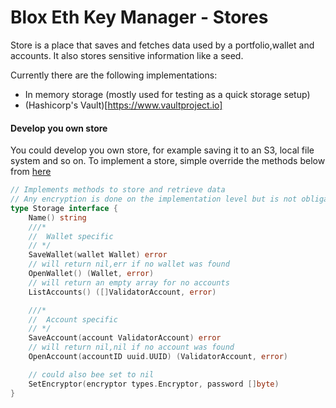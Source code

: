 # Blox Eth Key Manager - Stores


Store is a place that saves and fetches data used by a portfolio,wallet and accounts. 
It also stores sensitive information like a seed.

Currently there are the following implementations:
- In memory storage (mostly used for testing as a quick storage setup)
- (Hashicorp's Vault)[https://www.vaultproject.io]


#### Develop you own store
You could develop you own store, for example saving it to an S3, local file system and so on.
To implement a store, simple override the methods below from [here](https://github.com/ssvlabs/eth2-key-manager/blob/master/core/storage.go)
```go
// Implements methods to store and retrieve data
// Any encryption is done on the implementation level but is not obligatory
type Storage interface {
	Name() string
	///*
	//	Wallet specific
	// */
	SaveWallet(wallet Wallet) error
	// will return nil,err if no wallet was found
	OpenWallet() (Wallet, error)
	// will return an empty array for no accounts
	ListAccounts() ([]ValidatorAccount, error)

	///*
	//	Account specific
	// */
	SaveAccount(account ValidatorAccount) error
	// will return nil,nil if no account was found
	OpenAccount(accountID uuid.UUID) (ValidatorAccount, error)

	// could also bee set to nil
	SetEncryptor(encryptor types.Encryptor, password []byte)
}

```
